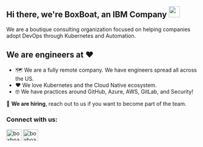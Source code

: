 ## Hi there, we're BoxBoat, an IBM Company <img src="https://github.com/TheDudeThatCode/TheDudeThatCode/blob/master/Assets/Hi.gif" width="29px">

We are a boutique consulting organization focused on helping companies adopt DevOps through Kubernetes and Automation.

## We are engineers at :heart:

- :world_map: We are a fully remote company. We have engineers spread all across the US. 
- :heart: We love Kubernetes and the Cloud Native ecosystem.
- :nerd_face: We have practices around GitHub, Azure, AWS, GitLab, and Security!

:money_mouth_face: **We are hiring**, reach out to us if you want to become part of the team.

<h3 align="left">Connect with us:</h3>
<p align="left">
<a href="https://twitter.com/boxboat" target="blank"><img align="center" src="https://raw.githubusercontent.com/rahuldkjain/github-profile-readme-generator/master/src/images/icons/Social/twitter.svg" alt="boxboat" height="30" width="40" /></a>
<a href="https://www.linkedin.com/company/boxboat/mycompany/" target="blank"><img align="center" src="https://raw.githubusercontent.com/rahuldkjain/github-profile-readme-generator/master/src/images/icons/Social/linked-in-alt.svg" alt="boxboat" height="30" width="40" /></a>
</p>



